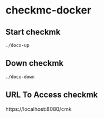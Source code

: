 # checkmc-docker

## Start checkmk 

`./doco-up`

## Down checkmk

`./doco-down`

## URL To Access checkmk

https://localhost:8080/cmk
